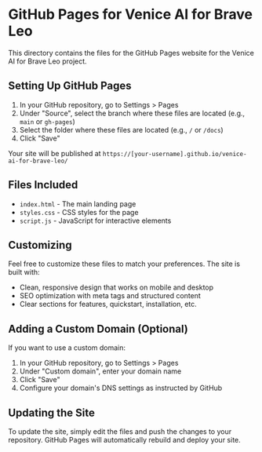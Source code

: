 # GitHub Pages for Venice AI for Brave Leo

This directory contains the files for the GitHub Pages website for the Venice AI for Brave Leo project.

## Setting Up GitHub Pages

1. In your GitHub repository, go to Settings > Pages
2. Under "Source", select the branch where these files are located (e.g., `main` or `gh-pages`)
3. Select the folder where these files are located (e.g., `/` or `/docs`)
4. Click "Save"

Your site will be published at `https://[your-username].github.io/venice-ai-for-brave-leo/`

## Files Included

- `index.html` - The main landing page
- `styles.css` - CSS styles for the page
- `script.js` - JavaScript for interactive elements

## Customizing

Feel free to customize these files to match your preferences. The site is built with:

- Clean, responsive design that works on mobile and desktop
- SEO optimization with meta tags and structured content
- Clear sections for features, quickstart, installation, etc.

## Adding a Custom Domain (Optional)

If you want to use a custom domain:

1. In your GitHub repository, go to Settings > Pages
2. Under "Custom domain", enter your domain name
3. Click "Save"
4. Configure your domain's DNS settings as instructed by GitHub

## Updating the Site

To update the site, simply edit the files and push the changes to your repository. GitHub Pages will automatically rebuild and deploy your site.